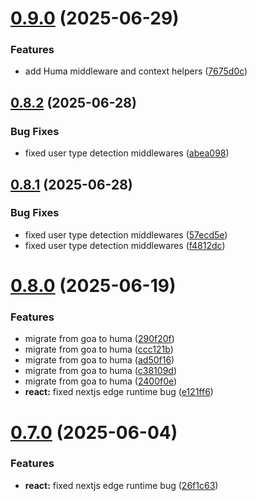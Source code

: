 # [0.9.0](https://github.com/xraph/frank/compare/v0.8.2...v0.9.0) (2025-06-29)


### Features

* add Huma middleware and context helpers ([7675d0c](https://github.com/xraph/frank/commit/7675d0c3baac89eb6eeeb49ad19ad13ba6ed7c9e))



## [0.8.2](https://github.com/xraph/frank/compare/v0.8.1...v0.8.2) (2025-06-28)


### Bug Fixes

* fixed user type detection middlewares ([abea098](https://github.com/xraph/frank/commit/abea098ec3a481fcde02545ab2a6153a9e71a515))



## [0.8.1](https://github.com/xraph/frank/compare/v0.8.0...v0.8.1) (2025-06-28)


### Bug Fixes

* fixed user type detection middlewares ([57ecd5e](https://github.com/xraph/frank/commit/57ecd5e9e2b5924b3d9a3928d393b1b66bd37fe5))
* fixed user type detection middlewares ([f4812dc](https://github.com/xraph/frank/commit/f4812dcd6dc06c3cd71c8d2499eada41fada41a2))



# [0.8.0](https://github.com/xraph/frank/compare/v0.7.0...v0.8.0) (2025-06-19)


### Features

* migrate from goa to huma ([290f20f](https://github.com/xraph/frank/commit/290f20f4eac0a7d55a13eed22dd078319b68d7ee))
* migrate from goa to huma ([ccc121b](https://github.com/xraph/frank/commit/ccc121bfe3b453a34a402b22006dd3cb0e225cc4))
* migrate from goa to huma ([ad50f16](https://github.com/xraph/frank/commit/ad50f16da35fc5f4172b73ae8665e1321b62919e))
* migrate from goa to huma ([c38109d](https://github.com/xraph/frank/commit/c38109da0441813af8bd970be4c8e976bd26c975))
* migrate from goa to huma ([2400f0e](https://github.com/xraph/frank/commit/2400f0ef1774ac64301e9170eb2d13a4a3742d68))
* **react:** fixed nextjs edge runtime bug ([e121ff6](https://github.com/xraph/frank/commit/e121ff6a00b0e283a50beeeb4cb25b8a6b4d66e8))



# [0.7.0](https://github.com/xraph/frank/compare/v0.6.0...v0.7.0) (2025-06-04)


### Features

* **react:** fixed nextjs edge runtime bug ([26f1c63](https://github.com/xraph/frank/commit/26f1c635d5fec630a01558380c2f73460c58a875))




